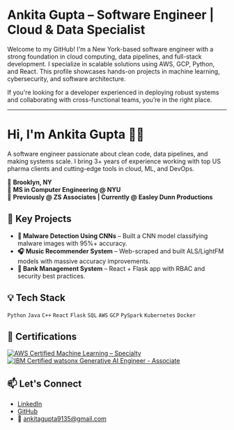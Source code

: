# Ankita Gupta – Software Engineer | Cloud & Data Specialist

Welcome to my GitHub! I'm a New York-based software engineer with a strong foundation in cloud computing, data pipelines, and full-stack development. I specialize in scalable solutions using AWS, GCP, Python, and React. This profile showcases hands-on projects in machine learning, cybersecurity, and software architecture.

If you're looking for a developer experienced in deploying robust systems and collaborating with cross-functional teams, you’re in the right place.

---

# Hi, I'm Ankita Gupta 👩‍💻

A software engineer passionate about clean code, data pipelines, and making systems scale. I bring 3+ years of experience working with top US pharma clients and cutting-edge tools in cloud, ML, and DevOps.

📍 **Brooklyn, NY**  
🧠 **MS in Computer Engineering @ NYU**  
💼 **Previously @ ZS Associates | Currently @ Easley Dunn Productions**

## 🚀 Key Projects
- **🔐 Malware Detection Using CNNs** – Built a CNN model classifying malware images with 95%+ accuracy.
- **🎧 Music Recommender System** – Web-scraped and built ALS/LightFM models with massive accuracy improvements.
- **🏦 Bank Management System** – React + Flask app with RBAC and security best practices.

## 💡 Tech Stack
`Python` `Java` `C++` `React` `Flask` `SQL` `AWS` `GCP` `PySpark` `Kubernetes` `Docker`

## 📜 Certifications

[![AWS Certified Machine Learning – Specialty](https://img.shields.io/badge/AWS_ML-Specialty-orange?logo=amazon-aws&logoColor=white)](https://www.credly.com/badges/f9d5fd32-fbb6-453e-b7c3-795a0e850bb9/linked_in_profile)
[![IBM Certified watsonx Generative AI Engineer - Associate](https://img.shields.io/badge/IBM_watsonx_GenAI-Associate-blue?logo=ibm&logoColor=white)](https://www.credly.com/badges/95c5ffe7-a2d0-4da3-999f-96c64aa9a5aa/linked_in_profile)


## 📫 Let's Connect
- [LinkedIn](https://linkedin.com/in/ag9135)
- [GitHub](https://github.com/Ankita-Gupta2024)
- 📧 ankitagupta9135@gmail.com
